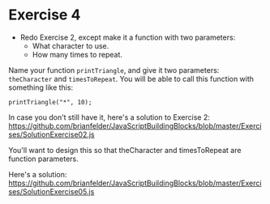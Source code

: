 Exercise 4
==

* Redo Exercise 2, except make it a function with two parameters:
  * What character to use.
  * How many times to repeat.

Name your function `printTriangle`, and give it two parameters: `theCharacter` and `timesToRepeat`. You will be able to call this function with something like this:

`printTriangle("*", 10);`

In case you don't still have it, here's a solution to Exercise 2: https://github.com/brianfelder/JavaScriptBuildingBlocks/blob/master/Exercises/SolutionExercise02.js

You'll want to design this so that theCharacter and timesToRepeat are function parameters.

Here's a solution: https://github.com/brianfelder/JavaScriptBuildingBlocks/blob/master/Exercises/SolutionExercise05.js
